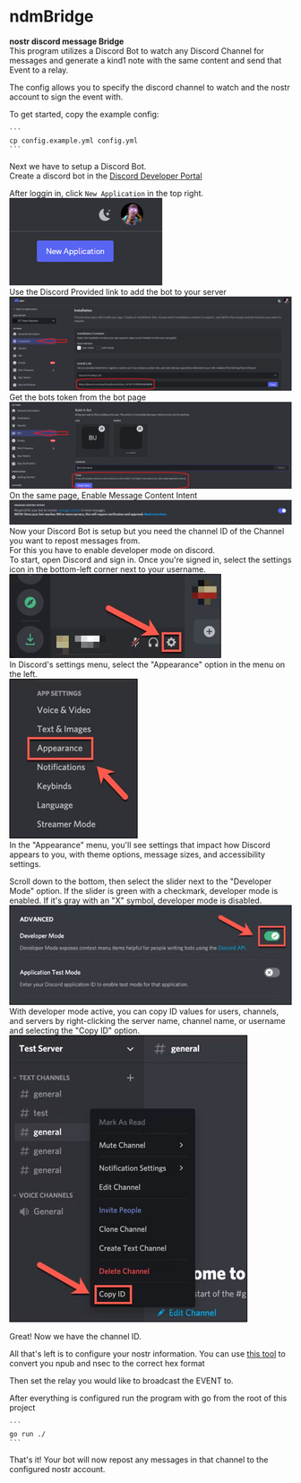 # ndmBridge

**nostr discord message Bridge**  
This program utilizes a Discord Bot to watch any Discord Channel for messages and generate a kind1 note with the same content and send that Event to a relay.

The config allows you to specify the discord channel to watch and the nostr account to sign the event with.

To get started, copy the example config:

    ```
    cp config.example.yml config.yml
    ```

Next we have to setup a Discord Bot.  
Create a discord bot in the [Discord Developer Portal](https://discord.com/developers/applications)

After loggin in, click `New Application` in the top right.  
![Alt text](img/image.png)  
Use the Discord Provided link to add the bot to your server  
![Alt text](img/image-1.png)  
Get the bots token from the bot page  
![Alt text](img/image-2.png)  
On the same page, Enable Message Content Intent  
![Alt text](img/image-3.png)  
Now your Discord Bot is setup but you need the channel ID of the Channel you want to repost messages from.  
For this you have to enable developer mode on discord.  
To start, open Discord and sign in. Once you're signed in, select the settings icon in the bottom-left corner next to your username.  
![Alt text](img/image-4.png)  
In Discord's settings menu, select the "Appearance" option in the menu on the left.  
![Alt text](img/image-5.png)  
In the "Appearance" menu, you'll see settings that impact how Discord appears to you, with theme options, message sizes, and accessibility settings.

Scroll down to the bottom, then select the slider next to the "Developer Mode" option. If the slider is green with a checkmark, developer mode is enabled. If it's gray with an "X" symbol, developer mode is disabled.  
![Alt text](img/image-6.png)  
With developer mode active, you can copy ID values for users, channels, and servers by right-clicking the server name, channel name, or username and selecting the "Copy ID" option.  
![Alt text](img/image-7.png)

Great! Now we have the channel ID.

All that's left is to configure your nostr information.
You can use [this tool](https://nostrcheck.me/converter) to convert you npub and nsec to the correct hex format

Then set the relay you would like to broadcast the EVENT to.

After everything is configured run the program with go from the root of this project

    ```
    go run ./
    ```

That's it! Your bot will now repost any messages in that channel to the configured nostr account.
